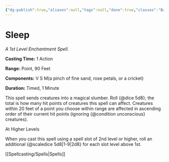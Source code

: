 ```yaml
---
{"dg-publish":true,"aliases":null,"tags":null,"done":true,"classes":"Bard, Sorcerer, Wizard,","spellLevel":1,"school":"Enchantment","source":"PHB","permalink":"/spells/sleep/","dgHomeLink":false,"dgPassFrontmatter":true}
---
```


# Sleep
*A 1st Level Enchantment Spell.*

**Casting Time:** 1 Action

**Range:** Point, 90 Feet

**Components:** V S M(a pinch of fine sand, rose petals, or a cricket)

**Duration:** Timed, 1 Minute

This spell sends creatures into a magical slumber. Roll {@dice 5d8}; the total is how many hit points of creatures this spell can affect. Creatures within 20 feet of a point you choose within range are affected in ascending order of their current hit points (ignoring {@condition unconscious} creatures).

At Higher Levels

When you cast this spell using a spell slot of 2nd level or higher, roll an additional {@scaledice 5d8|1-9|2d8} for each slot level above 1st.

[[Spellcasting/Spells|Spells]]